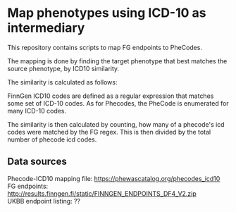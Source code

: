 # Map phenotypes using ICD-10 as intermediary

This repository contains scripts to map FG endpoints to PheCodes.

The mapping is done by finding the target phenotype that best matches the source phenotype, by ICD10 similarity.

The similarity is calculated as follows:

FinnGen ICD10 codes are defined as a regular expression that matches some set of ICD-10 codes. As for Phecodes, the PheCode is enumerated for many ICD-10 codes.

The similarity is then calculated by counting, how many of a phecode's icd codes were matched by the FG regex. This is then divided by the total number of phecode icd codes.

## Data sources

Phecode-ICD10 mapping file: https://phewascatalog.org/phecodes_icd10  
FG endpoints: http://results.finngen.fi/static/FINNGEN_ENDPOINTS_DF4_V2.zip  
UKBB endpoint listing: ??  
